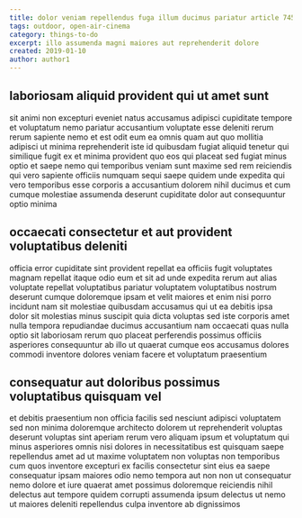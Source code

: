 ```yaml
---
title: dolor veniam repellendus fuga illum ducimus pariatur article 7453
tags: outdoor, open-air-cinema
category: things-to-do
excerpt: illo assumenda magni maiores aut reprehenderit dolore
created: 2019-01-10
author: author1
---
```


## laboriosam aliquid provident qui ut amet sunt

sit animi non excepturi eveniet natus accusamus adipisci cupiditate tempore et voluptatum nemo pariatur accusantium voluptate esse deleniti rerum rerum sapiente nemo et est odit eum ea omnis quam aut quo mollitia adipisci ut minima reprehenderit iste id quibusdam fugiat aliquid tenetur qui similique fugit ex et minima provident quo eos qui placeat sed fugiat minus optio et saepe nemo qui temporibus veniam sunt maxime sed rem reiciendis qui vero sapiente officiis numquam sequi saepe quidem unde expedita qui vero temporibus esse corporis a accusantium dolorem nihil ducimus et cum cumque molestiae assumenda deserunt cupiditate dolor aut consequuntur optio minima

## occaecati consectetur et aut provident voluptatibus deleniti

officia error cupiditate sint provident repellat ea officiis fugit voluptates magnam repellat itaque odio eum et sit ad unde expedita rerum aut alias voluptate repellat voluptatibus pariatur voluptatem voluptatibus nostrum deserunt cumque doloremque ipsam et velit maiores et enim nisi porro incidunt nam sit molestiae quibusdam accusamus qui ut ea debitis ipsa dolor sit molestias minus suscipit quia dicta voluptas sed iste corporis amet nulla tempora repudiandae ducimus accusantium nam occaecati quas nulla optio sit laboriosam rerum quo placeat perferendis possimus officiis asperiores consequuntur ab illo ut quaerat cumque eos accusamus dolores commodi inventore dolores veniam facere et voluptatum praesentium

## consequatur aut doloribus possimus voluptatibus quisquam vel

et debitis praesentium non officia facilis sed nesciunt adipisci voluptatem sed non minima doloremque architecto dolorem ut reprehenderit voluptas deserunt voluptas sint aperiam rerum vero aliquam ipsum et voluptatum qui minus asperiores omnis nisi dolores in necessitatibus est quisquam saepe repellendus amet ad ut maxime voluptatem non voluptas non temporibus cum quos inventore excepturi ex facilis consectetur sint eius ea saepe consequatur ipsam maiores odio nemo tempora aut non non ut consequatur nemo dolore et iure quaerat amet possimus doloremque reiciendis nihil delectus aut tempore quidem corrupti assumenda ipsum delectus ut nemo ut maiores deleniti repellendus culpa inventore ab dignissimos
